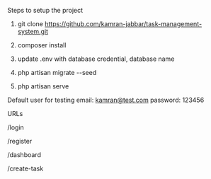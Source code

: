 Steps to setup the project

1. git clone https://github.com/kamran-jabbar/task-management-system.git

2. composer install

3. update .env with database credential, database name

4. php artisan migrate --seed

5. php artisan serve

Default user for testing
email: kamran@test.com 
password: 123456

URLs

/login

/register

/dashboard

/create-task
